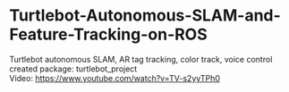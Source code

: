 # Turtlebot-Autonomous-SLAM-and-Feature-Tracking-on-ROS
Turtlebot autonomous SLAM, AR tag tracking, color track, voice control  
created package: turtlebot_project  
Video: https://www.youtube.com/watch?v=TV-s2yyTPh0
